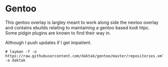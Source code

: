Gentoo
======

This gentoo overlay is largley meant to work along side the nextoo overlay and
contains ebuilds relating to maintaining a gentoo based kodi htpc. Some pidgin 
plugins are known to find their way in.

Although I push updates if I get impatient.

    # layman -f -o https://raw.githubusercontent.com/daktak/gentoo/master/repositories.xml -a daktak
